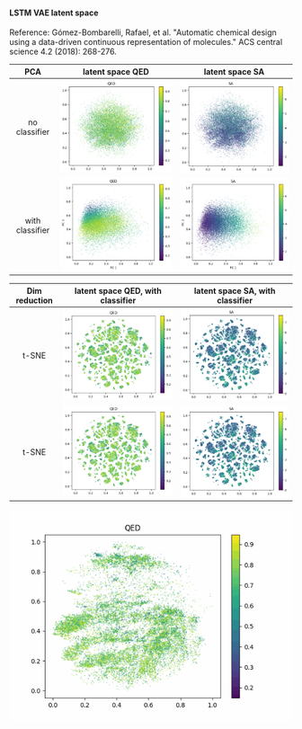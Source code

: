 #### LSTM VAE latent space
Reference: Gómez-Bombarelli, Rafael, et al. "Automatic chemical design using a data-driven continuous representation of molecules." ACS central science 4.2 (2018): 268-276.





 | PCA | latent space QED    | latent space SA
 :-----:|:-------------------------:|:-------------------------:
 | no classifier |  ![](qed_no_classifier.png)  |  ![](sa_no_classifier.png) |
 | with classifier |  ![](qed_classifier.png)  |  ![](sa_classifier.png) |




 | Dim reduction | latent space QED, with classifier    | latent space SA, with classifier  
 :-----:|:-------------------------:|:-------------------------:
  | t-SNE |  ![](qed_no_classifier_tsne.png)  |  ![](sa_no_classifier_tsne.png) |
 | t-SNE |  ![](qed_no_classifier_tsne.png)  |  ![](sa_no_classifier_tsne.png) |



![QED distribution in latent space during training, without classifier](qed_no_classifier.gif) 
